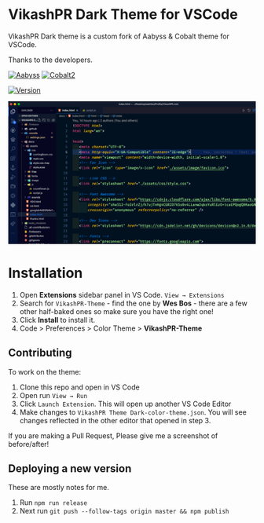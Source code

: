 # VikashPR Dark Theme for VSCode

VikashPR Dark theme is a custom fork of Aabyss & Cobalt theme for VSCode.

Thanks to the developers.

<a href="https://github.com/microsoft/vscode/blob/main/extensions/theme-abyss/themes/abyss-color-theme.json">![Aabyss](https://img.shields.io/badge/Aabyss-theme-informational)</a>
<a href="https://github.com/wesbos/cobalt2-vscode">![Cobalt2](https://img.shields.io/badge/Cobalt2-theme-informational)</a>

[![Version](https://vsmarketplacebadge.apphb.com/version/VikashPR.vikashpr-theme-dark.svg)](https://marketplace.visualstudio.com/items?itemName=VikashPR.vikashpr-theme-dark)

![Preview](./images/VikashPR-Theme-Dark.png)

# Installation

1. Open **Extensions** sidebar panel in VS Code. `View → Extensions`
2. Search for `VikashPR-Theme` - find the one by **Wes Bos** - there are a few other half-baked ones so make sure you have the right one!
3. Click **Install** to install it.
4. Code > Preferences > Color Theme > **VikashPR-Theme**

## Contributing

To work on the theme:

1. Clone this repo and open in VS Code
2. Open run `View → Run`
3. Click `Launch Extension`. This will open up another VS Code Editor
4. Make changes to `VikashPR Theme Dark-color-theme.json`. You will see changes reflected in the other editor that opened in step 3.

If you are making a Pull Request, Please give me a screenshot of before/after!

## Deploying a new version

These are mostly notes for me.

1. Run `npm run release`
1. Next run `git push --follow-tags origin master && npm publish`
